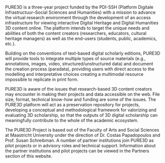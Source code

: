 PURE3D is a three-year project funded by the PDI-SSH (Platform Digitale Infrastructuur–Social Sciences and Humanities) with a mission to advance the virtual research environment through the development of an access infrastructure for viewing interactive Digital Heritage and Digital Humanities 3D content online. The platform intends to target the unique needs and abilities of both the content creators (researchers, educators, cultural heritage managers) as well as the end-users (students, public, academics, etc.).

Building on the conventions of text-based digital scholarly editions, PURE3D will provide tools to integrate multiple types of source materials (e.g., annotations, images, video, structured/unstructured data) and document the creation process (paradata), providing users with direct access to the modelling and interpretative choices creating a multimodal resource impossible to replicate in print form.

PURE3D is aware of the issues that research-based 3D content creators may encounter in making their projects and data accessible on the web. File size, format, technical know-how and funding are some of the issues. The PURE3D platform will act as a preservation repository for projects, developing a conceptual and methodological framework for valorizing and evaluating 3D scholarship, so that the outputs of 3D digital scholarship can meaningfully contribute to the whole of the academic ecosystem.

The PURE3D Project is based out of the Faculty of Arts and Social Sciences at Maastricht University under the direction of Dr. Costas Papadopoulos and Prof. Susan Schreibman. A number of partner institutions join PURE3D as pilot projects or in advisory roles and technical support. Information about the partner institutions and pilot projects can be viewed in the Partners section of this website.